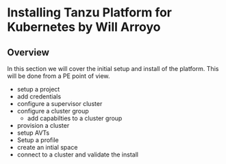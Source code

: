 # Installing Tanzu Platform for Kubernetes by Will Arroyo

## Overview

In this section we will cover the initial setup and install of the platform. This will be done from a PE point of view.

* setup a project
* add credentials
* configure a supervisor cluster
* configure a cluster group
  * add capabilties to a cluster group
* provision a cluster
* setup AVTs
* Setup a profile
* create an intial space
* connect to a cluster and validate the install